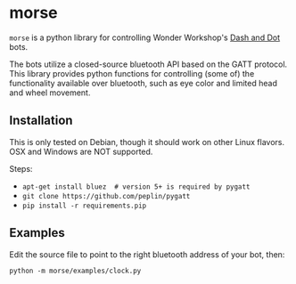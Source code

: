 # morse
`morse` is a python library for controlling Wonder Workshop's
[Dash and Dot](https://www.makewonder.com/?gclid=CPOO8bC8k8oCFdaRHwodPeMIZg) bots.

The bots utilize a closed-source bluetooth API based on the GATT protocol. This library provides python functions
for controlling (some of) the functionality available over bluetooth, such as eye color and limited head and wheel movement.

## Installation
This is only tested on Debian, though it should work on other Linux flavors. OSX and Windows are NOT supported.

Steps:

 * `apt-get install bluez  # version 5+ is required by pygatt`
 * `git clone https://github.com/peplin/pygatt`
 * `pip install -r requirements.pip`

## Examples
Edit the source file to point to the right bluetooth address of your bot, then:

`python -m morse/examples/clock.py`
